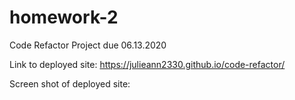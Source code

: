 # homework-2
Code Refactor Project due 06.13.2020

Link to deployed site: https://julieann2330.github.io/code-refactor/

Screen shot of deployed site:

